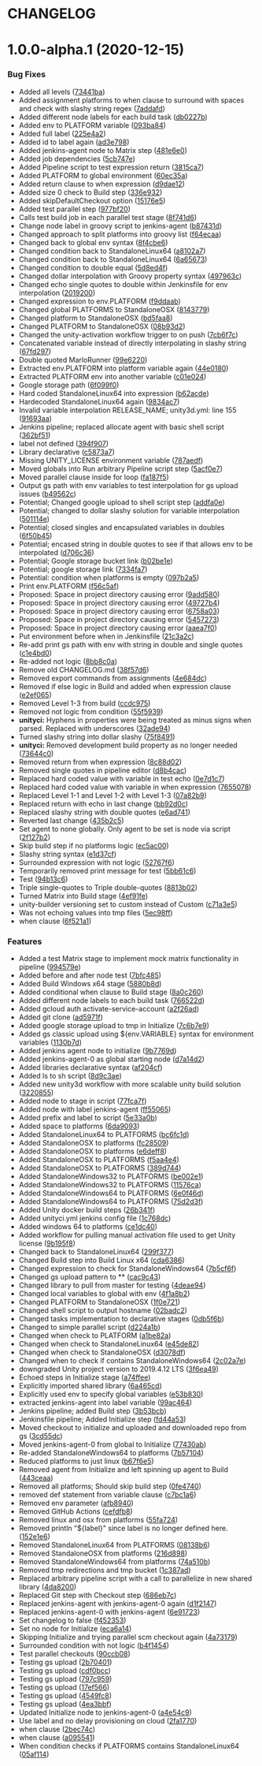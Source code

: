 # CHANGELOG

# 1.0.0-alpha.1 (2020-12-15)


### Bug Fixes

* Added all levels ([73441ba](https://github.com/juliansangillo/marlo-runner/commit/73441badac18de0481659a77d3f9a07500260fb5))
* Added assignment platforms to when clause to surround with spaces and check with slashy string regex ([7addafd](https://github.com/juliansangillo/marlo-runner/commit/7addafdf2cd3a20fcca02819c0524b6e8b77ea12))
* Added different node labels for each build task ([db0227b](https://github.com/juliansangillo/marlo-runner/commit/db0227b0af8c6364f15fc404f02526a137608c4d))
* Added env to PLATFORM variable ([093ba84](https://github.com/juliansangillo/marlo-runner/commit/093ba84ec18d0377df5cacd5209056bfeb3e5324))
* Added full label ([225e4a2](https://github.com/juliansangillo/marlo-runner/commit/225e4a223b914d88aeb6c7b340ac698c524ceb12))
* Added id to label again ([ad3e798](https://github.com/juliansangillo/marlo-runner/commit/ad3e7985e863e4682e63d187662ecc927899d46c))
* Added jenkins-agent node to Matrix step ([481e6e0](https://github.com/juliansangillo/marlo-runner/commit/481e6e04b9611decf747e62ac150956f2401bd31))
* Added job dependencies ([5cb747e](https://github.com/juliansangillo/marlo-runner/commit/5cb747e8a1e78ebab7b05b9b4131e9c2d6e7e86e))
* Added Pipeline script to test expression return ([3815ca7](https://github.com/juliansangillo/marlo-runner/commit/3815ca7d8e38393b6ed5c38dc0bad068f39bc2af))
* Added PLATFORM to global environment ([60ec35a](https://github.com/juliansangillo/marlo-runner/commit/60ec35a7333f3fd0449b9fbb38440bde1bb69e86))
* Added return clause to when expression ([d9dae12](https://github.com/juliansangillo/marlo-runner/commit/d9dae1206548be19fa98e68106bec5d4397f5689))
* Added size 0 check to Build step ([336e932](https://github.com/juliansangillo/marlo-runner/commit/336e9322e0edf24a5c42dd9078910671d037f4ae))
* Added skipDefaultCheckout option ([15176e5](https://github.com/juliansangillo/marlo-runner/commit/15176e57db57ff3492f6c287fe9095092f8cce01))
* Added test parallel step ([977bf20](https://github.com/juliansangillo/marlo-runner/commit/977bf2000dfad5292480ba6371cee9db45eb1d04))
* Calls test build job in each parallel test stage ([8f741d6](https://github.com/juliansangillo/marlo-runner/commit/8f741d6098bb5afaebed52f76f234c9788106378))
* Change node label in groovy script to jenkins-agent ([b87431d](https://github.com/juliansangillo/marlo-runner/commit/b87431d24a32a21f01a0d36e41aeddc4f23d2cc4))
* Changed approach to split platforms into groovy list ([f64ecaa](https://github.com/juliansangillo/marlo-runner/commit/f64ecaad61f04719d97199b09db1c5cb5493dd07))
* Changed back to global env syntax ([8f4cbe6](https://github.com/juliansangillo/marlo-runner/commit/8f4cbe6d36c213476fce98fb4aaf363491b93a52))
* Changed condition back to StandaloneLinux64 ([a8102a7](https://github.com/juliansangillo/marlo-runner/commit/a8102a7925769d4632041a2aa5519a43d4bffc63))
* Changed condition back to StandaloneLinux64 ([6a65673](https://github.com/juliansangillo/marlo-runner/commit/6a656736255b51ccf59d9360b7e438fcdc64d031))
* Changed condition to double equal ([5d8ed4f](https://github.com/juliansangillo/marlo-runner/commit/5d8ed4fc3177ed6965e4d2d2b397ae2de48349d1))
* Changed dollar interpolation with Groovy property syntax ([497963c](https://github.com/juliansangillo/marlo-runner/commit/497963cf74ee063d21f002940286a7c3014b9f03))
* Changed echo single quotes to double within Jenkinsfile for env interpolation ([2019200](https://github.com/juliansangillo/marlo-runner/commit/2019200bd7981ea5818b3203dc4cb0f23576d4f9))
* Changed expression to env.PLATFORM ([f9ddaab](https://github.com/juliansangillo/marlo-runner/commit/f9ddaabedb70beef705dc087c7ab2bbc01af1cf9))
* Changed global PLATFORMS to StandaloneOSX ([8143779](https://github.com/juliansangillo/marlo-runner/commit/8143779e35ac7f396cfc039de7c52e45dfbc0f3c))
* Changed platform to StandaloneOSX ([bd5faa8](https://github.com/juliansangillo/marlo-runner/commit/bd5faa80651f099155fe4a8d60d3785d787926f4))
* Changed PLATFORM to StandaloneOSX ([08b93d2](https://github.com/juliansangillo/marlo-runner/commit/08b93d2708bc68ffb59985bbba41330aebbaa4e0))
* Changed the unity-activation workflow trigger to on push ([7cb6f7c](https://github.com/juliansangillo/marlo-runner/commit/7cb6f7c3435ecd5daa20112619e5423ed5b8ac82))
* Concatenated variable instead of directly interpolating in slashy string ([67fd297](https://github.com/juliansangillo/marlo-runner/commit/67fd297c559a9ebb3d17409a7a47c93f04e0d036))
* Double quoted MarloRunner ([99e6220](https://github.com/juliansangillo/marlo-runner/commit/99e62200d48e2bd30e7c6dd5a7e4871976efe1a0))
* Extracted env.PLATFORM into platform variable again ([44e0180](https://github.com/juliansangillo/marlo-runner/commit/44e0180471e6bc7116ad5d85ac81ad76d961de07))
* Extracted PLATFORM env into another variable ([c01e024](https://github.com/juliansangillo/marlo-runner/commit/c01e02417a4800ebb415e484091eb39a9c5a31a7))
* Google storage path ([6f099f0](https://github.com/juliansangillo/marlo-runner/commit/6f099f0535ffd5746e86ed000febc43673af5e40))
* Hard coded StandaloneLinux64 into expression ([b62acde](https://github.com/juliansangillo/marlo-runner/commit/b62acde4e45e9d153774c78245351bd858c21d82))
* Hardecoded StandaloneLinux64 again ([9834ac7](https://github.com/juliansangillo/marlo-runner/commit/9834ac7bf9b03dad5b0934ec36f257a4e8a7ba1f))
* Invalid variable interpolation RELEASE_NAME; unity3d.yml: line 155 ([91693aa](https://github.com/juliansangillo/marlo-runner/commit/91693aa372f47f97c568b309984909544b20f191))
* Jenkins pipeline; replaced allocate agent with basic shell script ([362bf51](https://github.com/juliansangillo/marlo-runner/commit/362bf515a1256b59a91ff28002bce8d2a74bbc07))
* label not defined ([394f907](https://github.com/juliansangillo/marlo-runner/commit/394f907b1bfe89b1bc00ef24c9dab823e91deac0))
* Library declarative ([c5873a7](https://github.com/juliansangillo/marlo-runner/commit/c5873a7190f9c8c85f2dcf0324f66dabbd074c7f))
* Missing UNITY_LICENSE environment variable ([787aedf](https://github.com/juliansangillo/marlo-runner/commit/787aedffca36ea5a56d173a66729aa5d41f88177))
* Moved globals into Run arbitrary Pipeline script step ([5acf0e7](https://github.com/juliansangillo/marlo-runner/commit/5acf0e73eeb216879a5a846e36aab34f971de3ed))
* Moved parallel clause inside for loop ([fa187f5](https://github.com/juliansangillo/marlo-runner/commit/fa187f5711c306b1f42649718cf9e6f702f90b74))
* Output gs path with env variables to test interpolation for gs upload issues ([b49562c](https://github.com/juliansangillo/marlo-runner/commit/b49562ce27ee595cdf89987c219b0c045a1d9d14))
* Potential; Changed google upload to shell script step ([addfa0e](https://github.com/juliansangillo/marlo-runner/commit/addfa0e14129a9ac7acbf3d160f54b2c3f521c23))
* Potential; changed to dollar slashy solution for variable interpolation ([501114e](https://github.com/juliansangillo/marlo-runner/commit/501114e7a1790ce5f5c544dc0d8ff658719b3cf2))
* Potential; closed singles and encapsulated variables in doubles ([6f50b45](https://github.com/juliansangillo/marlo-runner/commit/6f50b455d32245a7d78996e4d87df004a0b6b737))
* Potential; encased string in double quotes to see if that allows env to be interpolated ([d706c36](https://github.com/juliansangillo/marlo-runner/commit/d706c3648e147481dc4c258ccfb08a892ce2131c))
* Potential; Google storage bucket link ([b02be1e](https://github.com/juliansangillo/marlo-runner/commit/b02be1e7c04765ec44be4b25290f3bd3ec19ab5d))
* Potential; google storage link ([7334fa7](https://github.com/juliansangillo/marlo-runner/commit/7334fa7f6706216a668a92a443916bca2c259cac))
* Potential: condition when platforms is empty ([097b2a5](https://github.com/juliansangillo/marlo-runner/commit/097b2a5c4e0a2985f485b5ff0ff147fa7e6f1ce3))
* Print env.PLATFORM ([f56c5af](https://github.com/juliansangillo/marlo-runner/commit/f56c5af9093e99cf98688954663e3d757536f3b1))
* Proposed: Space in project directory causing error ([9add580](https://github.com/juliansangillo/marlo-runner/commit/9add5809370bc63eaf2d23a4dec1f45639d8c1c4))
* Proposed: Space in project directory causing error ([49727b4](https://github.com/juliansangillo/marlo-runner/commit/49727b41d85a9b456517fa422e0de8ceda50b6c7))
* Proposed: Space in project directory causing error ([6758a03](https://github.com/juliansangillo/marlo-runner/commit/6758a03faac6c5ec368956e0a351a2811e6311a8))
* Proposed: Space in project directory causing error ([5457273](https://github.com/juliansangillo/marlo-runner/commit/5457273be4b7fd12d980bc1804fbe5106aebe116))
* Proposed: Space in project directory causing error ([aaea7f0](https://github.com/juliansangillo/marlo-runner/commit/aaea7f042f342013be55506f601b3b42544b9564))
* Put environment before when in Jenkinsfile ([21c3a2c](https://github.com/juliansangillo/marlo-runner/commit/21c3a2cfae9b8c6d00ebb1ae33f3fd6bd78fdbc4))
* Re-add print gs path with env with string in double and single quotes ([c1e4bd0](https://github.com/juliansangillo/marlo-runner/commit/c1e4bd0377d8e2c4666404d47497c60318092fc0))
* Re-added not logic ([8bb8c0a](https://github.com/juliansangillo/marlo-runner/commit/8bb8c0af3a6e374f9db6cd99696412cbe1a68041))
* Remove old CHANGELOG.md ([38f57d6](https://github.com/juliansangillo/marlo-runner/commit/38f57d66d715a9650814d55dd551d33568c2a5b1))
* Removed export commands from assignments ([4e684dc](https://github.com/juliansangillo/marlo-runner/commit/4e684dccdae2da36c15928cf49fea97e829995c5))
* Removed if else logic in Build and added when expression clause ([e2ef065](https://github.com/juliansangillo/marlo-runner/commit/e2ef065401a532bc3dea46efc76195d1895c62f2))
* Removed Level 1-3 from build ([ccdc975](https://github.com/juliansangillo/marlo-runner/commit/ccdc975c32878b58f7e2cfc21e1916bbed8bb6e4))
* Removed not logic from condition ([55f5939](https://github.com/juliansangillo/marlo-runner/commit/55f5939c6d43869ab6cb4fee46059aa4f0b2b5f5))
* **unityci:** Hyphens in properties were being treated as minus signs when parsed. Replaced with underscores ([32ade94](https://github.com/juliansangillo/marlo-runner/commit/32ade94b9b26dc9c461038dc6ad4c9c7ecf9b5f7))
* Turned slashy string into dollar slashy ([75f8491](https://github.com/juliansangillo/marlo-runner/commit/75f8491132f31a064639d82e2aa0853f125d1ece))
* **unityci:** Removed development build property as no longer needed ([73644c0](https://github.com/juliansangillo/marlo-runner/commit/73644c0fc68379c61cb56df53c17f54b3e723e77))
* Removed return from when expression ([8c88d02](https://github.com/juliansangillo/marlo-runner/commit/8c88d023183774bfcec58b31bbdb00c37d2b9067))
* Removed single quotes in pipeline editor ([d8b4cac](https://github.com/juliansangillo/marlo-runner/commit/d8b4cacf29f467a2a04f6eff839dfa1d05761347))
* Replaced hard coded value with variable in test echo ([0e7d1c7](https://github.com/juliansangillo/marlo-runner/commit/0e7d1c7e27a7dcb4e31fbc600df21d8917140260))
* Replaced hard coded value with variable in when expression ([7655078](https://github.com/juliansangillo/marlo-runner/commit/7655078b91364403d2af9435538e3b99635842f2))
* Replaced Level 1-1 and Level 1-2 with Level 1-3 ([07a82b9](https://github.com/juliansangillo/marlo-runner/commit/07a82b9f83feb7380af7e8fc25264a66445a4621))
* Replaced return with echo in last change ([bb92d0c](https://github.com/juliansangillo/marlo-runner/commit/bb92d0c5785aeda12f2e19591afac2a13eb784f8))
* Replaced slashy string with double quotes ([e6ad741](https://github.com/juliansangillo/marlo-runner/commit/e6ad741a0379fbb07c057987d1e1facef1430640))
* Reverted last change ([435b2c5](https://github.com/juliansangillo/marlo-runner/commit/435b2c546044589bbef7884ff8e41479d66b2296))
* Set agent to none globally. Only agent to be set is node via script ([2f127b2](https://github.com/juliansangillo/marlo-runner/commit/2f127b23d551fc31d2af5986de26cad2a257a4ff))
* Skip build step if no platforms logic ([ec5ac00](https://github.com/juliansangillo/marlo-runner/commit/ec5ac00f05c22c9640d8e69d9d4f016d4dff62dd))
* Slashy string syntax ([e1d37cf](https://github.com/juliansangillo/marlo-runner/commit/e1d37cf839b6b487edd882c9765e24f057ff104f))
* Surrounded expression with not logic ([52767f6](https://github.com/juliansangillo/marlo-runner/commit/52767f6426332a8c55f2f162952c7525addf5f9f))
* Temporarily removed print message for test ([5bb61c6](https://github.com/juliansangillo/marlo-runner/commit/5bb61c68fb5da4e7b026a01f08880e1bab726963))
* Test ([94b13c6](https://github.com/juliansangillo/marlo-runner/commit/94b13c6af4e23b84361100b51a0062a0cc4e96e0))
* Triple single-quotes to Triple double-quotes ([8813b02](https://github.com/juliansangillo/marlo-runner/commit/8813b02b21966d247f0f4028bc5a8a45b4fde8f9))
* Turned Matrix into Build stage ([4ef91fe](https://github.com/juliansangillo/marlo-runner/commit/4ef91fe957fbc1e2561ff51f3cf2ac5b51159c05))
* unity-builder versioning set to custom instead of Custom ([c71a3e5](https://github.com/juliansangillo/marlo-runner/commit/c71a3e5aac0883127ee794881e97555e48b54dd8))
* Was not echoing values into tmp files ([5ec98ff](https://github.com/juliansangillo/marlo-runner/commit/5ec98ffbc9d982e489ad0c63707f5337f9992f46))
* when clause ([6f521a1](https://github.com/juliansangillo/marlo-runner/commit/6f521a16dd132d7ae146d33bb670d59deaf599ff))


### Features

* Added a test Matrix stage to implement mock matrix functionality in pipeline ([994579e](https://github.com/juliansangillo/marlo-runner/commit/994579ee7e9d5def7bdf4753cb6f0ed4030bbb49))
* Added before and after node test ([7bfc485](https://github.com/juliansangillo/marlo-runner/commit/7bfc485d85f74b732c2f0e4bb16d760ee67d3ee0))
* Added Build Windows x64 stage ([5880b8d](https://github.com/juliansangillo/marlo-runner/commit/5880b8df94d5c1b2bcc2f6ee4c70fd9ddb9536f6))
* Added conditional when clause to Build stage ([8a0c260](https://github.com/juliansangillo/marlo-runner/commit/8a0c260519af982c5d291dda9908331db14b33ba))
* Added different node labels to each build task ([766522d](https://github.com/juliansangillo/marlo-runner/commit/766522d9fc9322cedef45cb1dd16e022d2afc7a3))
* Added gcloud auth activate-service-account ([a2f26ad](https://github.com/juliansangillo/marlo-runner/commit/a2f26add0aeda8a11f5ee928c387bf4cd456a687))
* Added git clone ([ad5971f](https://github.com/juliansangillo/marlo-runner/commit/ad5971ff10802ecba07d7c3e8bbd97607e751395))
* Added google storage upload to tmp in Initialize ([7c6b7e9](https://github.com/juliansangillo/marlo-runner/commit/7c6b7e9e8bc9929ab133f91b4e7d3d20fb77c733))
* Added gs classic upload using ${env.VARIABLE} syntax for environment variables ([1130b7d](https://github.com/juliansangillo/marlo-runner/commit/1130b7d87f4c7a918ab186dd76230114f4a5237d))
* Added jenkins agent node to initialize ([9b7769d](https://github.com/juliansangillo/marlo-runner/commit/9b7769dbffe54106dd38804959215055735fd023))
* Added jenkins-agent-0 as global starting node ([d7a14d2](https://github.com/juliansangillo/marlo-runner/commit/d7a14d2be2e5d3cdf26a196fe21be5a098886ff2))
* Added libraries declarative syntax ([af204cf](https://github.com/juliansangillo/marlo-runner/commit/af204cf6894169d27e1324344e770a7372f8b44f))
* Added ls to sh script ([8d9c3ae](https://github.com/juliansangillo/marlo-runner/commit/8d9c3ae7ed3bd26de509f15b630957954f99afc1))
* Added new unity3d workflow with more scalable unity build solution ([3220855](https://github.com/juliansangillo/marlo-runner/commit/32208554dede8aa567a853f14405f6673a553690))
* Added node to stage in script ([77fca7f](https://github.com/juliansangillo/marlo-runner/commit/77fca7fa032780faf1fa4d027faee2aa67031088))
* Added node with label jenkins-agent ([ff55065](https://github.com/juliansangillo/marlo-runner/commit/ff55065fce8b9b008dafd94056bd4e6217c70914))
* Added prefix and label to script ([5e33a0b](https://github.com/juliansangillo/marlo-runner/commit/5e33a0b59d140f41db9103a5bb39f243b246ddd3))
* Added space to platforms ([6da9093](https://github.com/juliansangillo/marlo-runner/commit/6da9093d88ba230b67064bc17d12f8f72ff732b6))
* Added StandaloneLinux64 to PLATFORMS ([bc6fc1d](https://github.com/juliansangillo/marlo-runner/commit/bc6fc1d350c88f68578d29f6c43a400228978ad7))
* Added StandaloneOSX to platforms ([fc28509](https://github.com/juliansangillo/marlo-runner/commit/fc28509f6456a1eb39d02b5ca2bb96f81308c4b5))
* Added StandaloneOSX to platforms ([e6deff8](https://github.com/juliansangillo/marlo-runner/commit/e6deff87c332f479b4a7d49c67d773b6d678d9a4))
* Added StandaloneOSX to PLATFORMS ([f5aa4e4](https://github.com/juliansangillo/marlo-runner/commit/f5aa4e4c77633faf4524ac29c23e4ff67a9a67e6))
* Added StandaloneOSX to PLATFORMS ([389d744](https://github.com/juliansangillo/marlo-runner/commit/389d7440d7af40fe6539c6fd89ff3b76c967ebb5))
* Added StandaloneWindows32 to PLATFORMS ([be002e1](https://github.com/juliansangillo/marlo-runner/commit/be002e1df12a987604f6c84f733c37035009434a))
* Added StandaloneWindows32 to PLATFORMS ([11576ca](https://github.com/juliansangillo/marlo-runner/commit/11576ca988e9c801ee97fe6669ad2e671a796905))
* Added StandaloneWindows64 to PLATFORMS ([6e0f46d](https://github.com/juliansangillo/marlo-runner/commit/6e0f46d5b223f3bbf41a2a0fdb00e17d6ab1a4e9))
* Added StandaloneWindows64 to PLATFORMS ([75d2d3f](https://github.com/juliansangillo/marlo-runner/commit/75d2d3f23081500f0573d39a509bf9d977c1b532))
* Added Unity docker build steps ([26b341f](https://github.com/juliansangillo/marlo-runner/commit/26b341f0f1aec6121b2548c50ebabbc187c352b9))
* Added unityci.yml jenkins config file ([1c768dc](https://github.com/juliansangillo/marlo-runner/commit/1c768dca7c4e90d7e1da43bb91a0fed2bda8344c))
* Added windows 64 to platforms ([ce1dc40](https://github.com/juliansangillo/marlo-runner/commit/ce1dc407c15f859db0355f7750253e2d1e7ab315))
* Added workflow for pulling manual activation file used to get Unity license ([9b195f8](https://github.com/juliansangillo/marlo-runner/commit/9b195f802914676ef9f1647013d5f4270b579806))
* Changed back to StandaloneLinux64 ([299f377](https://github.com/juliansangillo/marlo-runner/commit/299f3771cfa469f069e844a10614329151bcc937))
* Changed Build step into Build Linux x64 ([cda6386](https://github.com/juliansangillo/marlo-runner/commit/cda638663415fb82876f26fc17ea1916e5cd71a7))
* Changed expression to check for StandaloneWindows64 ([7b5cf6f](https://github.com/juliansangillo/marlo-runner/commit/7b5cf6fd4516ea2dce8dbf8aa6b61f2fb1921669))
* Changed gs upload pattern to ** ([cac9c43](https://github.com/juliansangillo/marlo-runner/commit/cac9c4337104831d02707ba82504523c28b399c6))
* Changed library to pull from master for testing ([4deae94](https://github.com/juliansangillo/marlo-runner/commit/4deae943ca953201844714c88cec52bcd185367c))
* Changed local variables to global with env ([4f1a8b2](https://github.com/juliansangillo/marlo-runner/commit/4f1a8b239fde5f81b7f9b582fcd0a3b9699ebd99))
* Changed PLATFORM to StandaloneOSX ([1f0e721](https://github.com/juliansangillo/marlo-runner/commit/1f0e721e2e4992656fd9306e9d7016ad1c35ae16))
* Changed shell script to output hostname ([02badc2](https://github.com/juliansangillo/marlo-runner/commit/02badc2a7c0f06bc6b22857eee26bb251cc0dbe3))
* Changed tasks implementation to declarative stages ([0db5f6b](https://github.com/juliansangillo/marlo-runner/commit/0db5f6b6962178405f184c2725eb13b0ebdafad1))
* Changed to simple parallel script ([d224a1b](https://github.com/juliansangillo/marlo-runner/commit/d224a1b84ce1f8b749996db17bf8b644fd74c8ab))
* Changed when check to PLATFORM ([a1be82a](https://github.com/juliansangillo/marlo-runner/commit/a1be82acf247deb4391d755d4c53fc891e17d15a))
* Changed when check to StandaloneLinux64 ([e45de82](https://github.com/juliansangillo/marlo-runner/commit/e45de823b0ed0a7b1c8b3dd6ca6273c1ead6317d))
* Changed when check to StandaloneOSX ([d3078df](https://github.com/juliansangillo/marlo-runner/commit/d3078df6525593dd095d85281918ede1633d8886))
* Changed when to check if contains StandaloneWindows64 ([2c02a7e](https://github.com/juliansangillo/marlo-runner/commit/2c02a7e682d60a50218cce8141e211f63b016c17))
* downgraded Unity project version to 2019.4.12 LTS ([3f6ea49](https://github.com/juliansangillo/marlo-runner/commit/3f6ea49b0f9f9ddb2ff968e12bebddddac4d5369))
* Echoed steps in Initialize stage ([a74ffee](https://github.com/juliansangillo/marlo-runner/commit/a74ffee68413d402207aa0eb1b2fcc53cec8e362))
* Explicitly imported shared library ([6a465cd](https://github.com/juliansangillo/marlo-runner/commit/6a465cd9d7698a3067959e3645480b712fc71eba))
* Explicitly used env to specify global variables ([e53b830](https://github.com/juliansangillo/marlo-runner/commit/e53b8305878b28a828bcfddc5597a7e2ffd57eb6))
* extracted jenkins-agent into label variable ([99ac464](https://github.com/juliansangillo/marlo-runner/commit/99ac4645b944695362968ed7bb52336f5ad18158))
* Jenkins pipeline; added Build step ([3b53bcb](https://github.com/juliansangillo/marlo-runner/commit/3b53bcb9e3f9dad493b6d1fa341efe58dc9f7730))
* Jenkinsfile pipeline; Added Initialize step ([fd44a53](https://github.com/juliansangillo/marlo-runner/commit/fd44a53bdfa8739418cdadd32584c202ed823a79))
* Moved checkout to initialize and uploaded and downloaded repo from gs ([3cd55dc](https://github.com/juliansangillo/marlo-runner/commit/3cd55dc3fd03b6cf7ba3499c58c3df6720e9adf2))
* Moved jenkins-agent-0 from global to Initialize ([77430ab](https://github.com/juliansangillo/marlo-runner/commit/77430aba5f4bc9428f5f6dbc16109a1e1b691805))
* Re-added StandaloneWindows64 to platforms ([7b57104](https://github.com/juliansangillo/marlo-runner/commit/7b57104e4677a3d25fb56756fb88998be8111b81))
* Reduced platforms to just linux ([b67f6e5](https://github.com/juliansangillo/marlo-runner/commit/b67f6e5caefdae520bb0973868931b4b1458512d))
* Removed agent from Initialize and left spinning up agent to Build ([443ceaa](https://github.com/juliansangillo/marlo-runner/commit/443ceaa20bf542a5c92a413b7e9774619627b3fa))
* Removed all platforms; Should skip build step ([0fe4740](https://github.com/juliansangillo/marlo-runner/commit/0fe474036d7933aa97f386e388c073d34641b6c1))
* removed def statement from variable clause ([c7bc1a6](https://github.com/juliansangillo/marlo-runner/commit/c7bc1a6f0e64eb4f42f8fe23d64aaa43fe539146))
* Removed env parameter ([afb8940](https://github.com/juliansangillo/marlo-runner/commit/afb8940b8cddc49fd2366b8adf74c92a7241c5a1))
* Removed GitHub Actions ([cefdfb8](https://github.com/juliansangillo/marlo-runner/commit/cefdfb8331ea1ce26432d789c5ae0132693b98ca))
* Removed linux and osx from platforms ([55fa724](https://github.com/juliansangillo/marlo-runner/commit/55fa7240eb7f50a4d7a8f99a3e84d760aa334b93))
* Removed println "${label}" since label is no longer defined here. ([152e1e6](https://github.com/juliansangillo/marlo-runner/commit/152e1e64f5a2b4b153f4795781b4c4f64f22894d))
* Removed StandaloneLinux64 from PLATFORMS ([08138b6](https://github.com/juliansangillo/marlo-runner/commit/08138b63a87a840ff88a12603379ae9cc9e38e01))
* Removed StandaloneOSX from platforms ([216d898](https://github.com/juliansangillo/marlo-runner/commit/216d8988c4a3b1124907dd1ee261a9c4d4597568))
* Removed StandaloneWindows64 from platforms ([74a510b](https://github.com/juliansangillo/marlo-runner/commit/74a510b531de749e5710647599605cf2b2742ab7))
* Removed tmp redirections and tmp bucket ([1c387ad](https://github.com/juliansangillo/marlo-runner/commit/1c387ad8a5dd5440a87d23c6ea344b16a4a8842d))
* Replaced arbitrary pipeline script with a call to parallelize in new shared library ([4da8200](https://github.com/juliansangillo/marlo-runner/commit/4da82002c5313effa149803ab4a91537e7cc1c8b))
* Replaced Git step with Checkout step ([686eb7c](https://github.com/juliansangillo/marlo-runner/commit/686eb7ca2a8a39ced871f83dc2fceb246476f12f))
* Replaced jenkins-agent with jenkins-agent-0 again ([d1f2147](https://github.com/juliansangillo/marlo-runner/commit/d1f21472bfbae67b5350797defcc3c9a7980d200))
* Replaced jenkins-agent-0 with jenkins-agent ([6e91723](https://github.com/juliansangillo/marlo-runner/commit/6e9172357da38a5b4d99dbfdd72cf016af721e6d))
* Set changelog to false ([f452353](https://github.com/juliansangillo/marlo-runner/commit/f4523534f5512fc6ad67415f667664b4d23f79b9))
* Set no node for Initialize ([eca6a14](https://github.com/juliansangillo/marlo-runner/commit/eca6a14d2ce068330082720ffc55d01467697cdf))
* Skipping Initialize and trying parallel scm checkout again ([4a73179](https://github.com/juliansangillo/marlo-runner/commit/4a73179a089119af8d93abb7d91f7b338c799586))
* Surrounded condition with not logic ([b4f1454](https://github.com/juliansangillo/marlo-runner/commit/b4f1454f57363e1c74ce6ceedd634e5cc4570b66))
* Test parallel checkouts ([90ccb08](https://github.com/juliansangillo/marlo-runner/commit/90ccb08d9b33577452520a256e8aba6d3a5731c6))
* Testing gs upload ([2b70401](https://github.com/juliansangillo/marlo-runner/commit/2b70401d1c2b037dd746bf6028adeca6d16621a3))
* Testing gs upload ([cdf0bcc](https://github.com/juliansangillo/marlo-runner/commit/cdf0bcc24b028e0911180fabb7cee63a185f6efa))
* Testing gs upload ([797c959](https://github.com/juliansangillo/marlo-runner/commit/797c9590c0af8e0fb805a517875f2da36db1be1c))
* Testing gs upload ([17ef566](https://github.com/juliansangillo/marlo-runner/commit/17ef5660f921b7cb0b0a4eb295c9c1b64ff979aa))
* Testing gs upload ([4549fc8](https://github.com/juliansangillo/marlo-runner/commit/4549fc83818f7f8924604161f1a891be4fddba2d))
* Testing gs upload ([4ea3bbf](https://github.com/juliansangillo/marlo-runner/commit/4ea3bbfea4727cf511ef307624a122b90ba9d180))
* Updated Initialize node to jenkins-agent-0 ([a4e54c9](https://github.com/juliansangillo/marlo-runner/commit/a4e54c9ce70b939ef2170364f180623b18821025))
* Use label and no delay provisioning on cloud ([2fa1770](https://github.com/juliansangillo/marlo-runner/commit/2fa1770f43cb7c511c4e9be1ce7686bb52136b53))
* when clause ([2bec74c](https://github.com/juliansangillo/marlo-runner/commit/2bec74c1502b01cca491b0f08da9a857bdbe10c1))
* when clause ([a095541](https://github.com/juliansangillo/marlo-runner/commit/a095541fb5ef3ecdec27656e457b6e8a0d321040))
* When condition checks if PLATFORMS contains StandaloneLinux64 ([05af114](https://github.com/juliansangillo/marlo-runner/commit/05af114a3314d0d41e7baa71fce922735ce5d2e3))
